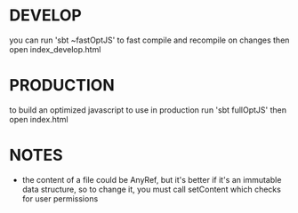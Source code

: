 DEVELOP
=======
you can run 'sbt ~fastOptJS' to fast compile and recompile on changes
then open index_develop.html

PRODUCTION
==========
to build an optimized javascript to use in production run 'sbt fullOptJS'
then open index.html

NOTES
======
- the content of a file could be AnyRef, but it's better if it's an immutable data structure,
  so to change it, you must call setContent which checks for user permissions 